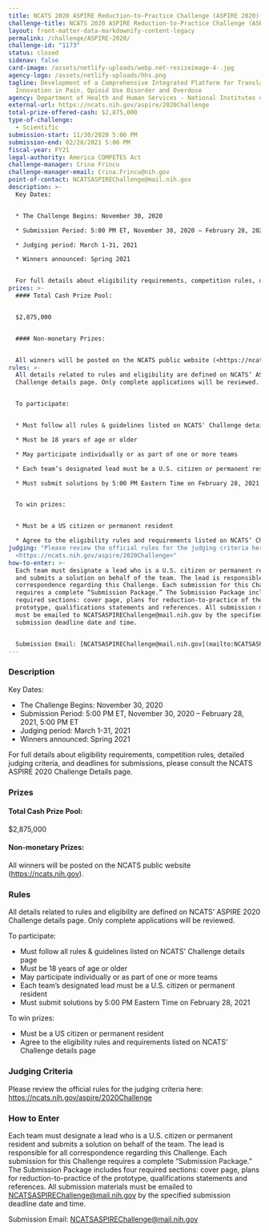 ```yaml
---
title: NCATS 2020 ASPIRE Reduction-to-Practice Challenge (ASPIRE 2020)
challenge-title: NCATS 2020 ASPIRE Reduction-to-Practice Challenge (ASPIRE 2020)
layout: front-matter-data-markdownify-content-legacy
permalink: /challenge/ASPIRE-2020/
challenge-id: "1173"
status: closed
sidenav: false
card-image: /assets/netlify-uploads/webp.net-resizeimage-4-.jpg
agency-logo: /assets/netlify-uploads/hhs.png
tagline: Development of a Comprehensive Integrated Platform for Translational
  Innovation in Pain, Opioid Use Disorder and Overdose
agency: Department of Health and Human Services - National Institutes of Health
external-url: https://ncats.nih.gov/aspire/2020Challenge
total-prize-offered-cash: $2,875,000
type-of-challenge:
  - Scientific
submission-start: 11/30/2020 5:00 PM
submission-end: 02/28/2021 5:00 PM
fiscal-year: FY21
legal-authority: America COMPETES Act
challenge-manager: Crina Frincu
challenge-manager-email: Crina.Frincu@nih.gov
point-of-contact: NCATSASPIREChallenge@mail.nih.gov
description: >-
  Key Dates:


  * The Challenge Begins: November 30, 2020

  * Submission Period: 5:00 PM ET, November 30, 2020 – February 28, 2021, 5:00 PM ET

  * Judging period: March 1-31, 2021

  * Winners announced: Spring 2021


  For full details about eligibility requirements, competition rules, detailed judging criteria, and deadlines for submissions, please consult the NCATS ASPIRE 2020 Challenge Details page.
prizes: >-
  #### Total Cash Prize Pool: 


  $2,875,000


  #### Non-monetary Prizes:


  All winners will be posted on the NCATS public website (<https://ncats.nih.gov>).
rules: >-
  All details related to rules and eligibility are defined on NCATS’ ASPIRE 2020
  Challenge details page. Only complete applications will be reviewed.


  To participate:


  * Must follow all rules & guidelines listed on NCATS' Challenge details page

  * Must be 18 years of age or older

  * May participate individually or as part of one or more teams

  * Each team’s designated lead must be a U.S. citizen or permanent resident

  * Must submit solutions by 5:00 PM Eastern Time on February 28, 2021


  To win prizes:


  * Must be a US citizen or permanent resident

  * Agree to the eligibility rules and requirements listed on NCATS’ Challenge details page
judging: "Please review the official rules for the judging criteria here:
  <https://ncats.nih.gov/aspire/2020Challenge>"
how-to-enter: >-
  Each team must designate a lead who is a U.S. citizen or permanent resident
  and submits a solution on behalf of the team. The lead is responsible for all
  correspondence regarding this Challenge. Each submission for this Challenge
  requires a complete “Submission Package.” The Submission Package includes four
  required sections: cover page, plans for reduction-to-practice of the
  prototype, qualifications statements and references. All submission materials
  must be emailed to NCATSASPIREChallenge@mail.nih.gov by the specified
  submission deadline date and time.


  Submission Email: [NCATSASPIREChallenge@mail.nih.gov](mailto:NCATSASPIREChallenge@mail.nih.gov)
---
```

### Description

Key Dates:

* The Challenge Begins: November 30, 2020
* Submission Period: 5:00 PM ET, November 30, 2020 – February 28, 2021, 5:00 PM ET
* Judging period: March 1-31, 2021
* Winners announced: Spring 2021

For full details about eligibility requirements, competition rules, detailed judging criteria, and deadlines for submissions, please consult the NCATS ASPIRE 2020 Challenge Details page.

### Prizes

#### Total Cash Prize Pool:

$2,875,000

#### Non-monetary Prizes:

All winners will be posted on the NCATS public website (<https://ncats.nih.gov>).

### Rules

All details related to rules and eligibility are defined on NCATS’ ASPIRE 2020 Challenge details page. Only complete applications will be reviewed.

To participate:

* Must follow all rules & guidelines listed on NCATS' Challenge details page
* Must be 18 years of age or older
* May participate individually or as part of one or more teams
* Each team’s designated lead must be a U.S. citizen or permanent resident
* Must submit solutions by 5:00 PM Eastern Time on February 28, 2021

To win prizes:

* Must be a US citizen or permanent resident
* Agree to the eligibility rules and requirements listed on NCATS’ Challenge details page

### Judging Criteria

Please review the official rules for the judging criteria here: <https://ncats.nih.gov/aspire/2020Challenge> 

### How to Enter

Each team must designate a lead who is a U.S. citizen or permanent resident and submits a solution on behalf of the team. The lead is responsible for all correspondence regarding this Challenge. Each submission for this Challenge requires a complete “Submission Package.” The Submission Package includes four required sections: cover page, plans for reduction-to-practice of the prototype, qualifications statements and references. All submission materials must be emailed to NCATSASPIREChallenge@mail.nih.gov by the specified submission deadline date and time.

Submission Email: <NCATSASPIREChallenge@mail.nih.gov>